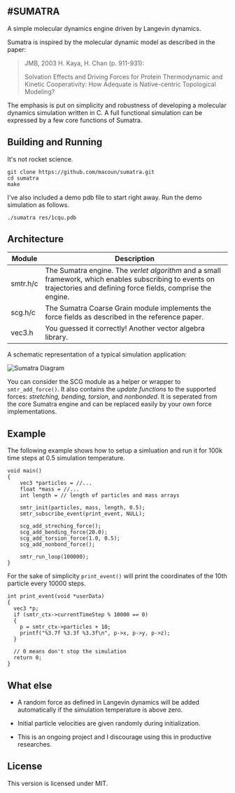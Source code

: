 #SUMATRA
-
A simple molecular dynamics engine driven by Langevin dynamics.

Sumatra is inspired by the molecular dynamic model as described in the paper:

> JMB, 2003 H. Kaya, H. Chan (p. 911-931): 
> 
> Solvation Effects and Driving Forces for Protein Thermodynamic and Kinetic Cooperativity: How Adequate is Native-centric Topological Modeling?

The emphasis is put on simplicity and robustness of developing a molecular dynamics simulation written in C. A full functional simulation can be expressed by a few core functions of Sumatra.

## Building and Running

It's not rocket science.

	git clone https://github.com/macoun/sumatra.git
	cd sumatra
	make

I've also included a demo pdb file to start right away. Run the demo simulation as follows.

	./sumatra res/1cqu.pdb


## Architecture

Module | Description
------ | -----------
smtr.h/c | The Sumatra engine. The *verlet algorithm* and a small framework, which enables subscribing to events on trajectories and defining force fields, comprise the engine.
scg.h/c | The Sumatra Coarse Grain module implements the force fields as described in the reference paper.
vec3.h | You guessed it correctly! Another vector algebra library.

A schematic representation of a typical simulation application:

![Sumatra Diagram](https://github.com/macoun/sumatra/raw/master/res/diagram.png)

You can consider the SCG module as a helper or wrapper to `smtr_add_force()`. It also contains the *update functions* to the supported forces: *stretching, bending, torsion*, and *nonbonded*. It is seperated from the core Sumatra engine and can be replaced easily by your own force implementations.

## Example

The following example shows how to setup a simluation and run it for 100k time steps at 0.5 simulation temperature.
		
	void main()
	{
		vec3 *particles = //...
		float *mass = //...
		int length = // length of particles and mass arrays
	
		smtr_init(particles, mass, length, 0.5);
		smtr_subscribe_event(print_event, NULL);
		
		scg_add_streching_force();
		scg_add_bending_force(20.0);
		scg_add_torsion_force(1.0, 0.5);
		scg_add_nonbond_force();
		  
		smtr_run_loop(100000);
	}

For the sake of simplicity `print_event()` will print the coordinates of the 10th particle every 10000 steps.

	int print_event(void *userData)
	{
	  vec3 *p;
	  if (smtr_ctx->currentTimeStep % 10000 == 0)
	  {
	    p = smtr_ctx->particles + 10;
	    printf("%3.7f %3.3f %3.3f\n", p->x, p->y, p->z);
	  }
	  
	  // 0 means don't stop the simulation
	  return 0;
	}

## What else

- A random force as defined in Langevin dynamics will be added automatically if the simulation temperature is above zero. 

- Initial particle velocities are given randomly during initialization.
- This is an ongoing project and I discourage using this in productive researches.

## License

This version is licensed under MIT.
